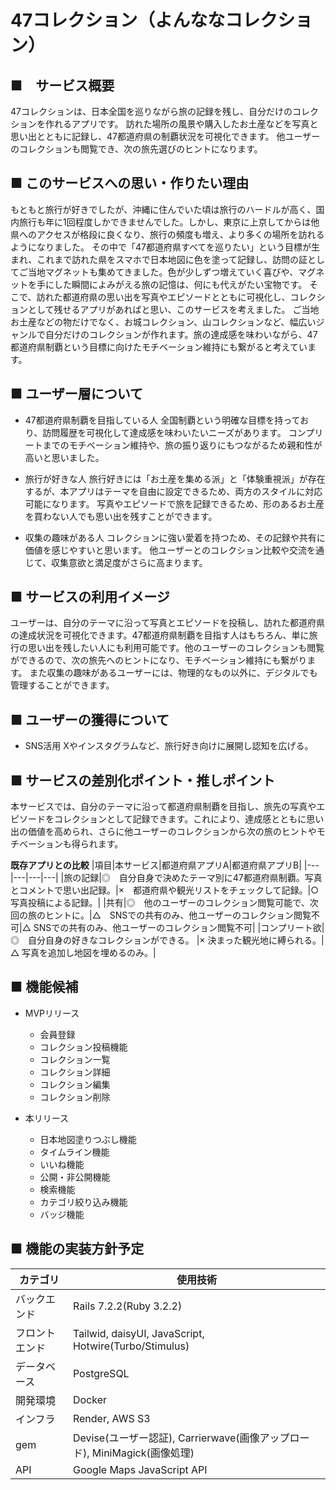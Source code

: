 # 47コレクション（よんななコレクション）

## ■　サービス概要
47コレクションは、日本全国を巡りながら旅の記録を残し、自分だけのコレクションを作れるアプリです。
訪れた場所の風景や購入したお土産などを写真と思い出とともに記録し、47都道府県の制覇状況を可視化できます。
他ユーザーのコレクションも閲覧でき、次の旅先選びのヒントになります。

## ■ このサービスへの思い・作りたい理由
もともと旅行が好きでしたが、沖縄に住んでいた頃は旅行のハードルが高く、国内旅行も年に1回程度しかできませんでした。しかし、東京に上京してからは他県へのアクセスが格段に良くなり、旅行の頻度も増え、より多くの場所を訪れるようになりました。
その中で「47都道府県すべてを巡りたい」という目標が生まれ、これまで訪れた県をスマホで日本地図に色を塗って記録し、訪問の証としてご当地マグネットも集めてきました。色が少しずつ増えていく喜びや、マグネットを手にした瞬間によみがえる旅の記憶は、何にも代えがたい宝物です。
そこで、訪れた都道府県の思い出を写真やエピソードとともに可視化し、コレクションとして残せるアプリがあればと思い、このサービスを考えました。
ご当地お土産などの物だけでなく、お城コレクション、山コレクションなど、幅広いジャンルで自分だけのコレクションが作れます。旅の達成感を味わいながら、47都道府県制覇という目標に向けたモチベーション維持にも繋がると考えています。

## ■ ユーザー層について
- 47都道府県制覇を目指している人
全国制覇という明確な目標を持っており、訪問履歴を可視化して達成感を味わいたいニーズがあります。
コンプリートまでのモチベーション維持や、旅の振り返りにもつながるため親和性が高いと思いました。

- 旅行が好きな人
旅行好きには「お土産を集める派」と「体験重視派」が存在するが、本アプリはテーマを自由に設定できるため、両方のスタイルに対応可能になります。
写真やエピソードで旅を記録できるため、形のあるお土産を買わない人でも思い出を残すことができます。

- 収集の趣味がある人
コレクションに強い愛着を持つため、その記録や共有に価値を感じやすいと思います。
他ユーザーとのコレクション比較や交流を通じて、収集意欲と満足度がさらに高まります。

## ■ サービスの利用イメージ
ユーザーは、自分のテーマに沿って写真とエピソードを投稿し、訪れた都道府県の達成状況を可視化できます。47都道府県制覇を目指す人はもちろん、単に旅行の思い出を残したい人にも利用可能です。他のユーザーのコレクションも閲覧ができるので、次の旅先へのヒントになり、モチベーション維持にも繋がります。
また収集の趣味があるユーザーには、物理的なもの以外に、デジタルでも管理することができます。

## ■ ユーザーの獲得について
- SNS活用
Xやインスタグラムなど、旅行好き向けに展開し認知を広げる。

## ■ サービスの差別化ポイント・推しポイント
本サービスでは、自分のテーマに沿って都道府県制覇を目指し、旅先の写真やエピソードをコレクションとして記録できます。これにより、達成感とともに思い出の価値を高められ、さらに他ユーザーのコレクションから次の旅のヒントやモチベーションも得られます。

**既存アプリとの比較**
|項目|本サービス|都道府県アプリA|都道府県アプリB|
|---|---|---|---|
|旅の記録|◎　自分自身で決めたテーマ別に47都道府県制覇。写真とコメントで思い出記録。|×　都道府県や観光リストをチェックして記録。|○　写真投稿による記録。|
|共有|◎　他のユーザーのコレクション閲覧可能で、次回の旅のヒントに。|△　SNSでの共有のみ、他ユーザーのコレクション閲覧不可|△ SNSでの共有のみ、他ユーザーのコレクション閲覧不可|
|コンプリート欲|◎　自分自身の好きなコレクションができる。 |× 決まった観光地に縛られる。|△ 写真を追加し地図を埋めるのみ。|

## ■ 機能候補
- MVPリリース
  - 会員登録
  - コレクション投稿機能
  - コレクション一覧
  - コレクション詳細
  - コレクション編集
  - コレクション削除

- 本リリース
  - 日本地図塗りつぶし機能
  - タイムライン機能
  - いいね機能
  - 公開・非公開機能
  - 検索機能
  - カテゴリ絞り込み機能
  - バッジ機能

## ■ 機能の実装方針予定
|カテゴリ|使用技術|
|---|---|
|バックエンド|Rails 7.2.2(Ruby 3.2.2)|
|フロントエンド|Tailwid, daisyUI, JavaScript, Hotwire(Turbo/Stimulus)|
|データベース|PostgreSQL|
|開発環境|Docker|
|インフラ|Render, AWS S3|
|gem|Devise(ユーザー認証), Carrierwave(画像アップロード), MiniMagick(画像処理)|
|API|Google Maps JavaScript API|
